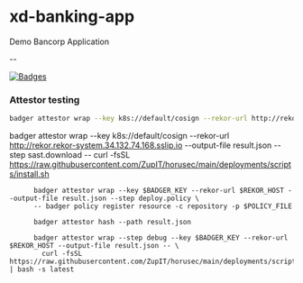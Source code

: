 # xd-banking-app

Demo Bancorp Application

--

[![Badges](http://badges.governance-system.34.132.74.168.sslip.io/badges?project=badgercorp&repository=xd-banking-app)](http://ui-badger.default.34.132.74.168.sslip.io/badgercorp/xd-banking-app)


### Attestor testing


```bash
badger attestor wrap --key k8s://default/cosign --rekor-url http://rekor.rekor-system.34.132.74.168.sslip.io --step ko.build --output-file ko.build.json -- ko build github.com/badgercorp/xd-banking-api/cmd/api --image-label version=$VERSION -t $VERSION --push=false --local
```

badger attestor wrap --key k8s://default/cosign --rekor-url http://rekor.rekor-system.34.132.74.168.sslip.io --output-file result.json --step sast.download -- curl -fsSL https://raw.githubusercontent.com/ZupIT/horusec/main/deployments/scripts/install.sh



          badger attestor wrap --key $BADGER_KEY --rekor-url $REKOR_HOST --output-file result.json --step deploy.policy \
          -- badger policy register resource -c repository -p $POLICY_FILE
          
          badger attestor hash --path result.json
          
          badger attestor wrap --step debug --key $BADGER_KEY --rekor-url $REKOR_HOST --output-file result.json -- \
            curl -fsSL https://raw.githubusercontent.com/ZupIT/horusec/main/deployments/scripts/install.sh | bash -s latest